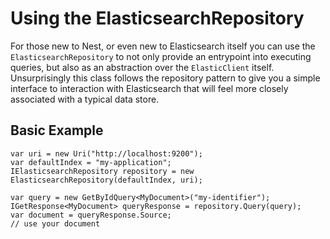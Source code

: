 # Using the ElasticsearchRepository

For those new to Nest, or even new to Elasticsearch itself you can use the ```ElasticsearchRepository``` to not only provide an entrypoint into executing queries, but also as an abstraction over the ```ElasticClient``` itself.  Unsurprisingly this class follows the repository pattern to give you a simple interface to interaction with Elasticsearch that will feel more closely associated with a typical data store.

## Basic Example

```
var uri = new Uri("http://localhost:9200");
var defaultIndex = "my-application";
IElasticsearchRepository repository = new ElasticsearchRepository(defaultIndex, uri);

var query = new GetByIdQuery<MyDocument>("my-identifier");
IGetResponse<MyDocument> queryResponse = repository.Query(query);
var document = queryResponse.Source;
// use your document
```